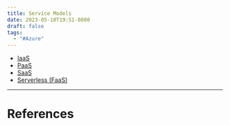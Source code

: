 ```yaml
---
title: Service Models
date: 2023-05-10T19:51-0800
draft: false
tags:
  - "#Azure"
---
```

- [IaaS](/notes/computer/microsoft/azure/service-models/iaas)
- [PaaS](/notes/computer/microsoft/azure/service-models/paas)
- [SaaS](/notes/computer/microsoft/azure/service-models/saas)
- [Serverless (FaaS)](/notes/computer/microsoft/azure/serverless-faas)

---
# References
